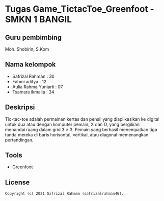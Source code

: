 # Tugas Game_TictacToe_Greenfoot - SMKN 1 BANGIL

## Guru pembimbing 
  Moh. Shobirin, S.Kom

## Nama kelompok
  * Safrizal Rahman : 30 
  * Fahmi aditya : 12 
  * Aulia Rahma Yuniarti : 07
  * Tsamara ikmalia : 34

        
## Deskripsi 
   Tic-tac-toe adalah permainan kertas dan pensil yang diaplikasikan ke digital untuk dua atau dengan komputer pemain, X dan O, yang bergiliran menandai ruang dalam grid    3 × 3. Pemain yang berhasil menempatkan tiga tanda mereka di baris horisontal, vertikal, atau diagonal memenangkan pertandingan. 


## Tools 
* Greenfoot


License
-------
    Copyright (c) 2021 Safrizal Rahman (safrizalrahman46).
